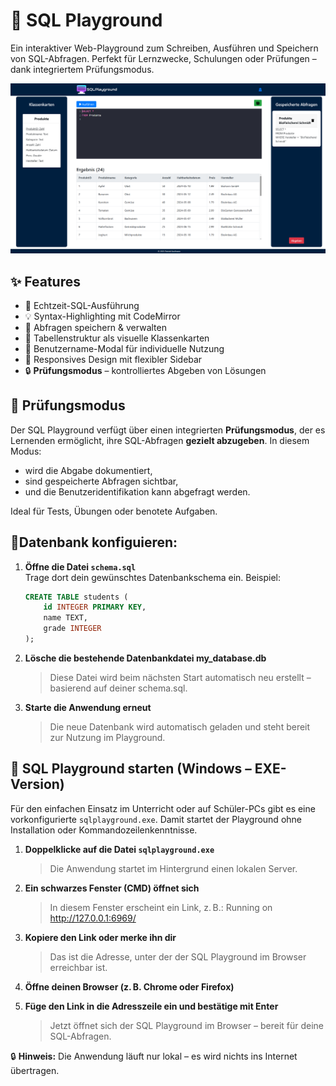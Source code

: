 # 🧪 SQL Playground

Ein interaktiver Web-Playground zum Schreiben, Ausführen und Speichern von SQL-Abfragen. Perfekt für Lernzwecke, Schulungen oder Prüfungen – dank integriertem Prüfungsmodus.



![image_alt](https://github.com/kaufi3376/sqlplayground/blob/5b3adc89490a5262d2240d3527f6c3435edfb927/SqlPlayground%20Screenshot.PNG)
## ✨ Features

- 🎯 Echtzeit-SQL-Ausführung
- 💡 Syntax-Highlighting mit CodeMirror
- 💾 Abfragen speichern & verwalten
- 🧱 Tabellenstruktur als visuelle Klassenkarten
- 👤 Benutzername-Modal für individuelle Nutzung
- 📱 Responsives Design mit flexibler Sidebar
- 🔒 **Prüfungsmodus** – kontrolliertes Abgeben von Lösungen


## 🧪 Prüfungsmodus

Der SQL Playground verfügt über einen integrierten **Prüfungsmodus**, der es Lernenden ermöglicht, ihre SQL-Abfragen **gezielt abzugeben**. In diesem Modus:
- wird die Abgabe dokumentiert,
- sind gespeicherte Abfragen sichtbar,
- und die Benutzeridentifikation kann abgefragt werden.

Ideal für Tests, Übungen oder benotete Aufgaben.


## 📌Datenbank konfiguieren:

1. **Öffne die Datei `schema.sql`**  
   Trage dort dein gewünschtes Datenbankschema ein. Beispiel:

   ```sql
   CREATE TABLE students (
       id INTEGER PRIMARY KEY,
       name TEXT,
       grade INTEGER
   );
2. **Lösche die bestehende Datenbankdatei my_database.db** 
    > Diese Datei wird beim nächsten Start automatisch neu erstellt – basierend auf deiner schema.sql.

3. **Starte die Anwendung erneut**
    > Die neue Datenbank wird automatisch geladen und steht bereit zur Nutzung im Playground.

## 🚀 SQL Playground starten (Windows – EXE-Version)

Für den einfachen Einsatz im Unterricht oder auf Schüler-PCs gibt es eine vorkonfigurierte `sqlplayground.exe`. Damit startet der Playground ohne Installation oder Kommandozeilenkenntnisse.

1. **Doppelklicke auf die Datei `sqlplayground.exe`**
   > Die Anwendung startet im Hintergrund einen lokalen Server.

2. **Ein schwarzes Fenster (CMD) öffnet sich**
   > In diesem Fenster erscheint ein Link, z. B.: Running on http://127.0.0.1:6969/

3. **Kopiere den Link oder merke ihn dir**
   > Das ist die Adresse, unter der der SQL Playground im Browser erreichbar ist.

4. **Öffne deinen Browser (z. B. Chrome oder Firefox)**

5. **Füge den Link in die Adresszeile ein und bestätige mit Enter**
   > Jetzt öffnet sich der SQL Playground im Browser – bereit für deine SQL-Abfragen.

🔒 **Hinweis:** Die Anwendung läuft nur lokal – es wird nichts ins Internet übertragen.


